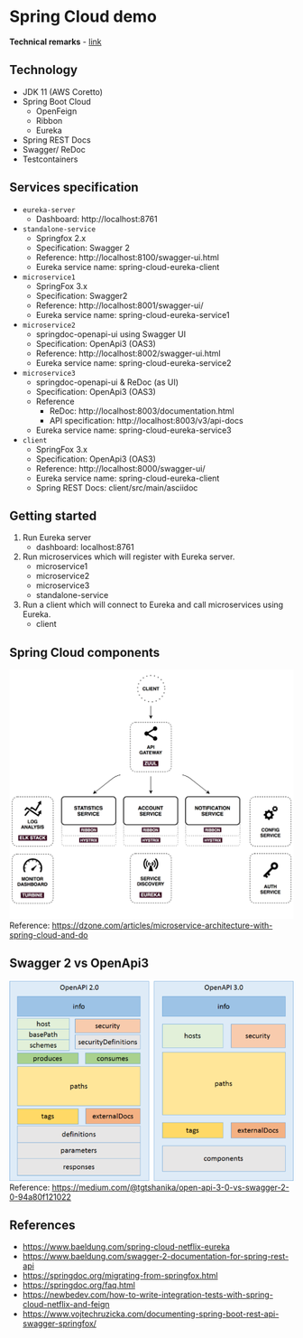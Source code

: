 # Spring Cloud demo

**Technical remarks** - [link](./TECHNICAL_REMARKS.md)

## Technology
- JDK 11 (AWS Coretto)
- Spring Boot Cloud
    - OpenFeign
    - Ribbon
    - Eureka
- Spring REST Docs
- Swagger/ ReDoc
- Testcontainers

## Services specification
- `eureka-server`
    - Dashboard: http://localhost:8761
- `standalone-service`
    - Springfox 2.x
    - Specification: Swagger 2
    - Reference: http://localhost:8100/swagger-ui.html
    - Eureka service name: spring-cloud-eureka-client
- `microservice1`
    - SpringFox 3.x
    - Specification: Swagger2
    - Reference: http://localhost:8001/swagger-ui/
  - Eureka service name: spring-cloud-eureka-service1
- `microservice2`
    - springdoc-openapi-ui using Swagger UI
    - Specification: OpenApi3 (OAS3)
    - Reference: http://localhost:8002/swagger-ui.html
  - Eureka service name: spring-cloud-eureka-service2
- `microservice3`
    - springdoc-openapi-ui & ReDoc (as UI)
    - Specification: OpenApi3 (OAS3)
    - Reference
        - ReDoc: http://localhost:8003/documentation.html
        - API specification: http://localhost:8003/v3/api-docs 
    - Eureka service name: spring-cloud-eureka-service3
- `client`
    - SpringFox 3.x
    - Specification: OpenApi3 (OAS3)
    - Reference: http://localhost:8000/swagger-ui/
    - Eureka service name: spring-cloud-eureka-client
    - Spring REST Docs: client/src/main/asciidoc 

## Getting started

1. Run Eureka server
    - dashboard: localhost:8761
1. Run microservices which will register with Eureka server.
    - microservice1
    - microservice2
    - microservice3
    - standalone-service
1. Run a client which will connect to Eureka and call microservices using Eureka.
    - client

## Spring Cloud components
![Spring Cloud](./docs/spring-cloud.png)  
Reference: https://dzone.com/articles/microservice-architecture-with-spring-cloud-and-do

## Swagger 2 vs OpenApi3

![Swagger2 vs OpenApi3](./docs/swagger2-vs-openapi3.png)  
Reference: https://medium.com/@tgtshanika/open-api-3-0-vs-swagger-2-0-94a80f121022

## References
- https://www.baeldung.com/spring-cloud-netflix-eureka
- https://www.baeldung.com/swagger-2-documentation-for-spring-rest-api
- https://springdoc.org/migrating-from-springfox.html
- https://springdoc.org/faq.html
- https://newbedev.com/how-to-write-integration-tests-with-spring-cloud-netflix-and-feign
- https://www.vojtechruzicka.com/documenting-spring-boot-rest-api-swagger-springfox/
